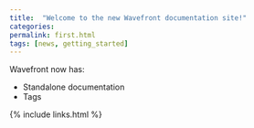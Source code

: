 ```yaml
---
title:  "Welcome to the new Wavefront documentation site!"
categories:
permalink: first.html
tags: [news, getting_started]
---
```



Wavefront now has:

- Standalone documentation
- Tags

{% include links.html %}

